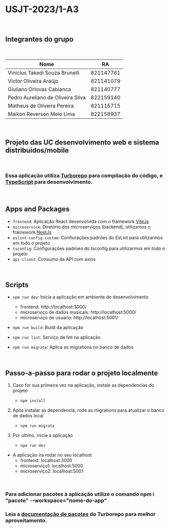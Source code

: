 # USJT-2023/1-A3

<br/>

## Integrantes do grupo

<br/>

|       Nome       |         RA        |
|------------------|------------------|
| Vinicius Takedi Souza Brunelli | 821147761 |
| Victor Oliveira Araújo | 821141079 |
| Giuliano Orlovas Cabianca | 821140777 |
| Pedro Aureliano de Oliveira Silva | 822159140 |
| Matheus de Oliveira Pereira | 821115715 |
| Maikon Reverson Melo Lima | 822158937 |

<br/>

## Projeto das UC desenvolvimento web e sistema distribuidos/mobile

<br/>

### Essa aplicação utiliza [Turborepo](https://turbo.build/) para compilação do código, e [TypeScript](https://www.typescriptlang.org/) para desenvolvimento.

<br/>

## Apps and Packages

- `frontend`: Aplicação React desenvolvida com o framework [ViteJs](https://vitejs.dev/)
- `microservice`: Diretório dos microserviços (backend), utilizamos o framework [NestJs](https://nestjs.com/)
- `eslint-config-custom`: Confiurações padrões do EsLint para utilizarmos em todo o projeto
- `tsconfig`: Configurações padroes do tsconfig para utilizarmos em todo o projeto
- `api-client`: Consumo da API com axios

<br/>

## Scripts
- `npm run dev`: Inicia a aplicação em ambiente de desenvolvimento
  - frontend: http://localhost:3000/
  - microserviço de dados musicais: http://localhost:5000/
  - microserviço de usuario: http://localhost:5001/

- `npm run build`: Build da aplicação
- `npm run lint`: Serviço de lint na aplicação
- `npm run migrate`: Aplica as migrations no banco de dados

<br/>


## Passo-a-passo para rodar o projeto localmente
1. Caso for sua primeira vez na aplicação, instale as dependencias do projeto
    - `npm install`

2. Após instalar as dependencia, rode as migrations para atualizar o banco de dados local
    - `npm run migrate`

3. Por ultimo, inicie a aplicação
    - `npm run dev`

- A aplicação ira rodar no seu localhost
    - frontend: localhost:3000
    - microserviço1: localhost:5000
    - microserviço2: localhost:5001


<br />

### Para adicionar pacotes à aplicação utilize o comando npm i "pacote" --workspace="nome-do-app"
### Leia a [documentação de pacotes](https://turbo.build/repo/docs/handbook/package-installation) do Turborepo para melhor aproveitamento.

<br />
